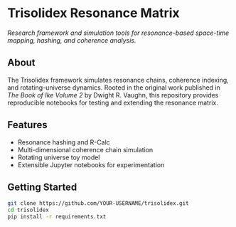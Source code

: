 # Trisolidex Resonance Matrix

_Research framework and simulation tools for resonance-based space-time mapping, hashing, and coherence analysis._

## About
The Trisolidex framework simulates resonance chains, coherence indexing, and rotating-universe dynamics. Rooted in the original work published in *The Book of Ike Volume 2* by Dwight R. Vaughn, this repository provides reproducible notebooks for testing and extending the resonance matrix.

## Features
- Resonance hashing and R-Calc
- Multi-dimensional coherence chain simulation
- Rotating universe toy model
- Extensible Jupyter notebooks for experimentation

## Getting Started
```bash
git clone https://github.com/YOUR-USERNAME/trisolidex.git
cd trisolidex
pip install -r requirements.txt